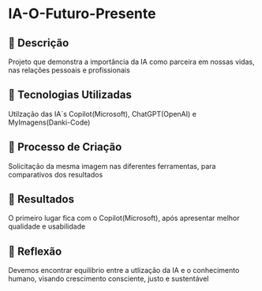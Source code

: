 # IA-O-Futuro-Presente 

## 📒 Descrição
Projeto que demonstra a importância da IA como parceira em nossas vidas, nas relações pessoais e profissionais

## 🤖 Tecnologias Utilizadas
Utilzação das IA´s Copilot(Microsoft), ChatGPT(OpenAI) e MyImagens(Danki-Code)

## 🧐 Processo de Criação
Solicitação da mesma imagem nas diferentes ferramentas, para comparativos dos resultados

## 🚀 Resultados
O primeiro lugar fica com o Copilot(Microsoft), após apresentar melhor qualidade e usabilidade

## 💭 Reflexão 
Devemos encontrar equilibrio entre a utlização da IA e o conhecimento humano, visando crescimento consciente, justo e sustentável

